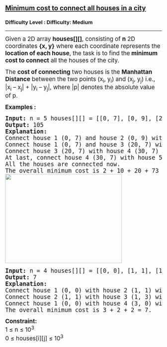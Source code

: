 <h2><a href="https://www.geeksforgeeks.org/problems/minimum-cost-to-connect-all-houses-in-a-city/1">Minimum cost to connect all houses in a city</a></h2><h3>Difficulty Level : Difficulty: Medium</h3><hr><div class="problems_problem_content__Xm_eO" bis_skin_checked="1"><p><span style="font-size: 14pt;">Given a 2D array <strong>houses[][]</strong>, consisting of <strong>n</strong> 2D coordinates <strong>{x, y}</strong> where each coordinate represents the <strong>location of each house</strong>, the task is to find the<strong> minimum cost to connect</strong> all the houses of the city.</span></p>
<p><span style="font-size: 14pt;">The <strong>cost of connecting</strong> two houses is the <strong>Manhattan Distance</strong> between the two points (x<sub>i</sub>, y<sub>i</sub>) and (x<sub>j</sub>, y<sub>j</sub>) i.e., |x<sub>i</sub>&nbsp;– x<sub>j</sub>| + |y<sub>i</sub>&nbsp;– y<sub>j</sub>|, where |p| denotes the absolute value of p.</span></p>
<p><span style="font-size: 14pt;"><strong>Examples :</strong></span></p>
<pre><span style="font-size: 14pt;"><strong>Input: </strong>n = 5 houses[][] = [[0, 7], [0, 9], [20, 7], [30, 7], [40, 70]]
<strong>Output: </strong>105<br><strong>Explanation:</strong><br>Connect house 1 (0, 7) and house 2 (0, 9) with cost = 2
Connect house 1 (0, 7) and house 3 (20, 7) with cost = 20
Connect house 3 (20, 7) with house 4 (30, 7) with cost = 10 
At last, connect house 4 (30, 7) with house 5 (40, 70) with cost 73.
All the houses are connected now.
The overall minimum cost is 2 + 10 + 20 + 73 = 105.<br><img src="https://media.geeksforgeeks.org/img-practice/prod/addEditProblem/892720/Web/Other/blobid0_1744176520.jpg" width="375" height="286"><br></span></pre>
<pre><span style="font-size: 14pt;"><strong>Input: </strong>n = 4 houses[][] = [[0, 0], [1, 1], [1, 3], [3, 0]]
<strong>Output: </strong>7<br><strong>Explanation:</strong> 
Connect house 1 (0, 0) with house 2 (1, 1) with cost = 2
Connect house 2 (1, 1) with house 3 (1, 3) with cost = 2 
Connect house 1 (0, 0) with house 4 (3, 0) with cost = 3 
The overall minimum cost is 3 + 2 + 2 = 7.
</span></pre>
<p><span style="font-size: 14pt;"><strong>Constraint:</strong><br>1 ≤ n ≤ 10<sup>3</sup><br>0 ≤ houses[i][j] ≤ 10<sup>3</sup></span></p></div>